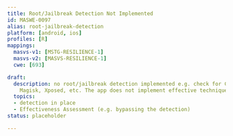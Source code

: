 ```yaml
---
title: Root/Jailbreak Detection Not Implemented
id: MASWE-0097
alias: root-jailbreak-detection
platform: [android, ios]
profiles: [R]
mappings:
  masvs-v1: [MSTG-RESILIENCE-1]
  masvs-v2: [MASVS-RESILIENCE-1]
  cwe: [693]

draft:
  description: no root/jailbreak detection implemented e.g. check for Cydia, SuperSU,
    Magisk, Xposed, etc. The app does not implement effective techniques to detect if the device is rooted or jailbroken (CWE-693).
  topics:
  - detection in place
  - Effectiveness Assessment (e.g. bypassing the detection)
status: placeholder

---
```


